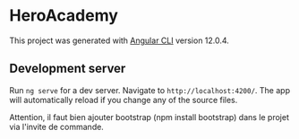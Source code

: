 # HeroAcademy

This project was generated with [Angular CLI](https://github.com/angular/angular-cli) version 12.0.4.

## Development server

Run `ng serve` for a dev server. Navigate to `http://localhost:4200/`. The app will automatically reload if you change any of the source files.

Attention, il faut bien ajouter bootstrap (npm install bootstrap) dans le projet via l'invite de commande.
